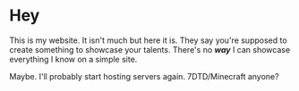 # Hey
This is my website. It isn't much but here it is. They say you're supposed to create something to showcase your talents. There's no **_way_** I can showcase everything I know on a simple site.

Maybe. I'll probably start hosting servers again. 7DTD/Minecraft anyone?